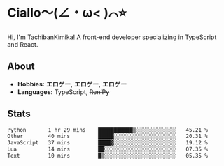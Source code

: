 # Ciallo～(∠・ω< )⌒⭐️

Hi, I'm TachibanKimika! A front-end developer specializing in TypeScript and React.

## About
- **Hobbies:** **エロゲー**, **エロゲー**, **エロゲー**
- **Languages:** TypeScript, ~~Ren’Py~~

## Stats
<!--START_SECTION:waka-->

```txt
Python       1 hr 29 mins    ███████████▒░░░░░░░░░░░░░   45.21 %
Other        40 mins         █████░░░░░░░░░░░░░░░░░░░░   20.31 %
JavaScript   37 mins         ████▓░░░░░░░░░░░░░░░░░░░░   19.12 %
Lua          14 mins         ██░░░░░░░░░░░░░░░░░░░░░░░   07.35 %
Text         10 mins         █▒░░░░░░░░░░░░░░░░░░░░░░░   05.35 %
```

<!--END_SECTION:waka-->

<!-- ![Metrics](https://metrics.lecoq.io/TachibanaKimika?template=classic&base.activity=0&base.community=0&base.repositories=0&languages=1&isocalendar=1&isocalendar.duration=half-year&languages.limit=8&languages.sections=most-used&languages.colors=github&languages.threshold=0%25&languages.indepth=false&languages.recent.load=300&languages.recent.days=14&config.timezone=Asia%2FShanghai)
 -->
